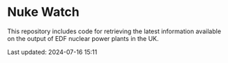 # Nuke Watch

This repository includes code for retrieving the latest information available on the output of EDF nuclear power plants in the UK.

Last updated: 2024-07-16 15:11
